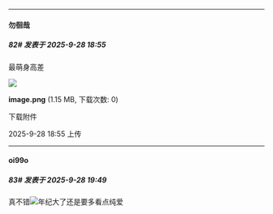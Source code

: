 ﻿
*****

####  勿徊哉  
##### 82#       发表于 2025-9-28 18:55

最萌身高差

<img src="https://img.stage1st.com/forum/202509/28/185535rz335r3j34dxookr.png" referrerpolicy="no-referrer">

<strong>image.png</strong> (1.15 MB, 下载次数: 0)

下载附件

2025-9-28 18:55 上传


*****

####  oi99o  
##### 83#       发表于 2025-9-28 19:49

真不错<img src="https://static.stage1st.com/image/smiley/face2017/072.png" referrerpolicy="no-referrer">年纪大了还是要多看点纯爱

